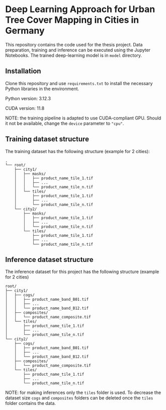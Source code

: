 # Deep Learning Approach for Urban Tree Cover Mapping in Cities in Germany

This repository contains the code used for the thesis project. Data preparation, training and inference can be executed using the Jupyter Notebooks. The trained deep-learning model is in `model` directory. 

## Installation

Clone this repository and use `requirements.txt` to install the necessary Python libraries in the environment. 

Python version: 3.12.3

CUDA version: 11.8

NOTE: the training pipeline is adapted to use CUDA-compliant GPU. Should it not be available, change the `device` parameter to `"cpu"`.

## Training dataset structure

The training dataset has the following structure (example for 2 cities):

```
.
└── root/
    ├── city1/
    │   ├── masks/
    │   │   ├── product_name_tile_1.tif
    │   │   ├── ...
    │   │   └── product_name_tile_n.tif
    │   └── tiles/
    │       ├── product_name_tile_1.tif
    │       ├── ...
    │       └── product_name_tile_n.tif
    └── city2/
        ├── masks/
        │   ├── product_name_tile_1.tif
        │   ├── ...
        │   └── product_name_tile_n.tif
        └── tiles/
            ├── product_name_tile_1.tif
            ├── ...
            └── product_name_tile_n.tif
```


## Inference dataset structure

The inference dataset for this project has the following structure (example for 2 cities)

```
root/
├── city1/
│   ├── cogs/
│   │   ├── product_name_band_B01.tif
│   │   ├── ...
│   │   └── product_name_band_B12.tif
│   ├── composites/
│   │   └── product_name_composite.tif
│   └── tiles/
│       ├── product_name_tile_1.tif
│       ├── ...
│       └── product_name_tile_n.tif
└── city2/
    ├── cogs/
    │   ├── product_name_band_B01.tif
    │   ├── ...
    │   └── product_name_band_B12.tif
    ├── composites/
    │   └── product_name_composite.tif
    └── tiles/
        ├── product_name_tile_1.tif
        ├── ...
        └── product_name_tile_n.tif
```

NOTE: for making inferences only the `tiles` folder is used. To decrease the dataset size `cogs` and `composites` folders can be deleted once the `tiles` folder contains the data.